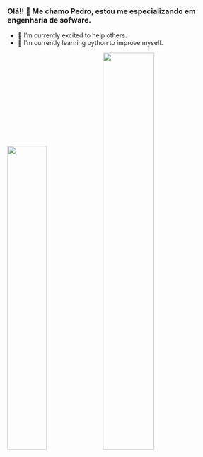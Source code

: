 ### Olá!! 👋 Me chamo Pedro, estou me especializando em engenharia de sofware. 

- 🔭 I’m currently excited to help others.
- 🌱 I’m currently learning python to improve myself.

<div>
  <img width="42%" src="https://github-readme-stats.vercel.app/api?username=PedrodosSantos37&show_icons=true&theme=tokyonight">
  <img width="48%" src="https://github-readme-stats.vercel.app/api/top-langs/?username=PedrodosSantos37&layout=compact&theme=tokyonight">
</div>
